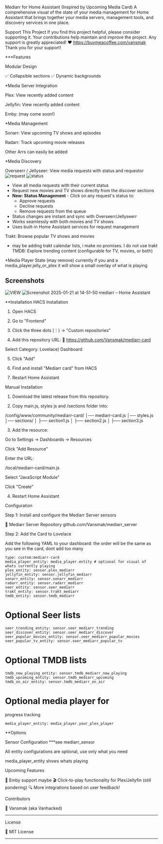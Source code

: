 Mediarr for Home Assistant (Inspired by Upcoming Media Card)
A comprehensive visual of the state of your media management for Home Assistant that brings together your media servers, management tools, and discovery services in one place.

Support This Project
If you find this project helpful, please consider supporting it. Your contributions help maintain and improve the project. Any support is greatly appreciated! ❤️ https://buymeacoffee.com/vansmak Thank you for your support!

***Features

Modular Design

✅ Collapsible sections
✅ Dynamic backgrounds

*Media Server Integration

Plex: View recently added content

Jellyfin: View recently added content

Emby: (may come soon!)

*Media Management

Sonarr: View upcoming TV shows and episodes

Radarr: Track upcoming movie releases

Other Arrs can easily be added

*Media Discovery

Overseerr / Jellyseer: View     media requests with status and requestor  
![request](https://github.com/user-attachments/assets/dc794192-cb27-4d9a-b57c-95dc33d25d22) ![status](https://github.com/user-attachments/assets/6819af31-05c6-4c82-8660-0bf337dcb809)
- View all media requests with their current status
- Request new movies and TV shows directly from the discover sections
- **New: Status Management** - Click on any request's status to:
  - Approve requests
  - Decline requests
  - Remove requests from the queue
- Status changes are instant and sync with Overseerr/Jellyseerr
- Works seamlessly with both movies and TV shows
- Uses built-in Home Assistant services for request management

Trakt: Browse popular TV shows and movies
   - may be adding trakt calendar lists, i make no promises.  I do not use trakt
TMDB: Explore trending content (configurable for TV, movies, or both)
 
*Media Player State (may remove)  currently if you and a media_player.jelly_or_plex it will show a small overlay of what is playing

## Screenshots

![VIEW](https://github.com/user-attachments/assets/e5eda74d-e50b-4dde-9985-45282dc99a51) ![Screenshot 2025-01-21 at 14-51-50 mediarr – Home Assistant](https://github.com/user-attachments/assets/4c73b44a-680a-42ea-8d2b-0d96806fb1c6)

**Installation 
HACS Installation 

1. Open HACS


2. Go to "Frontend"


3. Click the three dots (⋮) → "Custom repositories"


4. Add this repository URL:
🔗 https://github.com/Vansmak/mediarr-card

Select Category: Lovelace) Dashboard 

5. Click "Add"

6. Find and install "Mediarr card" from HACS

7. Restart Home Assistant

Manual Installation 

1. Download the latest release from this repository.

2. Copy main.js, styles js and /sections folder  into:

/config/www/community/mediarr-card/
│── mediarr-card.js
│── styles.js
│── sections/
│   ├── section1.js
│   ├── section2.js
│   ├── section3.js



3. Add the resource:

Go to Settings → Dashboards → Resources

Click "Add Resource"

Enter the URL:

/local/mediarr-card/main.js

Select "JavaScript Module"

Click "Create"

4. Restart Home Assistant

Configuration

Step 1: Install and configure the Mediarr Server sensors

🔗 Mediarr Server Repository github.com/Vansmak/mediarr_server

Step 2: Add the Card to Lovelace

Add the following YAML to your dashboard:  the order will be the same as you see in the card, dont add too many
```
type: custom:mediarr-card 
media_player_entity: media_player.entity # optional for visual of whats currently playing
plex_entity: sensor.plex_mediarr
jellyfin_entity: sensor.jellyfin_mediarr
sonarr_entity: sensor.sonarr_mediarr
radarr_entity: sensor.radarr_mediarr
seer_entity: sensor.seer_mediarr
trakt_entity: sensor.trakt_mediarr
tmdb_entity: sensor.tmdb_mediarr
```
# Optional Seer lists
```
seer_trending_entity: sensor.seer_mediarr_trending
seer_discover_entity: sensor.seer_mediarr_discover
seer_popular_movies_entity: sensor.seer_mediarr_popular_movies
seer_popular_tv_entity: sensor.seer_mediarr_popular_tv
```
# Optional TMDB lists
```
tmdb_now_playing_entity: sensor.tmdb_mediarr_now_playing
tmdb_upcoming_entity: sensor.tmdb_mediarr_upcoming
tmdb_on_air_entity: sensor.tmdb_mediarr_on_air
```
# Optional media player for
progress tracking
```
media_player_entity: media_player.your_plex_player
```
**Options

Sensor Configuration
 ***see mediarr_sensor 

All entity configurations are optional, use only what you need

media_player_entity shows whats playing

Upcoming Features

🚀 Emby support maybe
🎬 Click-to-play functionality for Plex/Jellyfin (still pondering)
🔍 More integrations based on user feedback! 

Contributors

👤 Vansmak (aka Vanhacked)


---

License

📜 MIT License


---
